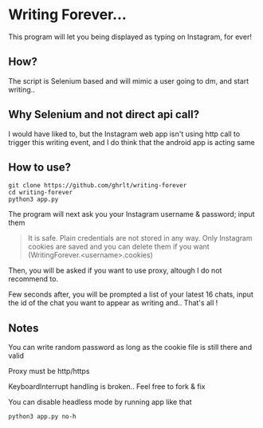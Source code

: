 # Writing Forever...

This program will let you being displayed as typing on Instagram, for ever!

## How?
The script is Selenium based and will mimic a user going to dm, and start writing..

## Why Selenium and not direct api call?
I would have liked to, but the Instagram web app isn't using http call to trigger this writing event, and I do think that the android app is acting same

## How to use?

```
git clone https://github.com/ghrlt/writing-forever
cd writing-forever
python3 app.py
```
The program will next ask you your Instagram username & password; input them
> It is safe. Plain credentials are not stored in any way. Only Instagram cookies are saved and you can delete them if you want (WritingForever.\<username>.cookies)
 
Then, you will be asked if you want to use proxy, altough I do not recommend to.

Few seconds after, you will be prompted a list of your latest 16 chats, input the id of the chat you want to appear as writing
and.. That's all !

## Notes
You can write random password as long as the cookie file is still there and valid

Proxy must be http/https

KeyboardInterrupt handling is broken.. Feel free to fork & fix

You can disable headless mode by running app like that
```
python3 app.py no-h
```
